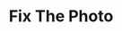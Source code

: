 ---
blog: http://fixthephoto.com/blog/
logohandle: fixthephoto
sort: fixthephoto
title: Fix The Photo
twitter: https://x.com/fixthephoto
website: https://fixthephoto.com/
---